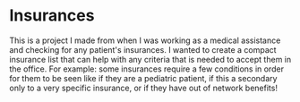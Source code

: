 # Insurances
This is a project I made from when I was working as a medical assistance and checking for any patient's insurances. I wanted to create a compact insurance list that can help with any criteria that is needed to accept them in the office. 
For example: some insurances require a few conditions in order for them to be seen like if they are a pediatric patient, if this a secondary only to a very specific insurance, or if they have out of network benefits!
